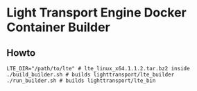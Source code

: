 # Light Transport Engine Docker Container Builder
## Howto

    LTE_DIR="/path/to/lte" # lte_linux_x64.1.1.2.tar.bz2 inside
    ./build_builder.sh # builds lighttransport/lte_builder
    ./run_builder.sh # builds lighttransport/lte_bin
